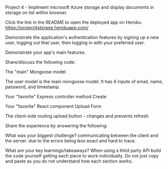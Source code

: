Project 4 - Impliment microsoft Azure storage and display documents in storage on list within browser.



Click the link in the README to open the deployed app on Heroku.
https://project4storage.herokuapp.com/


Demonstrate the application's authentication features by signing up a new user, logging out that user, then logging in with your preferred user.

Demonstrate your app's main features.

Share/discuss the following code:

The "main" Mongoose model

The user model is the main mongoose model. It has 4 inputs of email, name, password, and timestamp.    

Your "favorite" Express controller method
Create 

Your "favorite" React component
Upload Form

The client-side routing
upload button - changes and prevents refresh 


Share the experience by answering the following:

What was your biggest challenge?
communicating between the client and the server. due to the errors being less exact and hard to trace.

What are your key learnings/takeaways?
When using a third party API build the code yourself getting each piece to work individually. Do not just copy and paste as you do not understand how each section works. 
